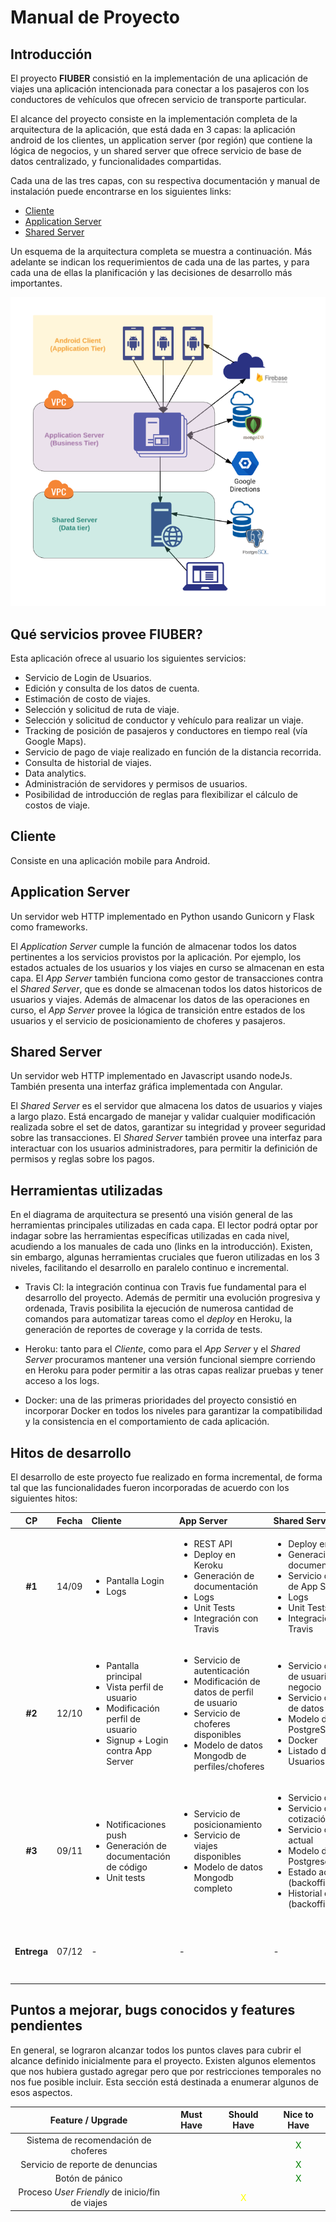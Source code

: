 # Manual de Proyecto

## Introducción

El proyecto **FIUBER** consistió en la implementación de una aplicación de viajes una aplicación intencionada para conectar a los pasajeros con los conductores de vehículos que ofrecen servicio de transporte particular.

El alcance del proyecto consiste en la implementación completa de la arquitectura de la aplicación, que está dada en 3 capas: la aplicación android de los clientes, un application server (por región) que contiene la lógica de negocios, y un shared server que ofrece servicio de base de datos centralizado, y funcionalidades compartidas.

Cada una de las tres capas, con su respectiva documentación y manual de instalación puede encontrarse en los siguientes links:

- [Cliente](https://github.com/fi-ubers/client) 
- [Application Server](https://github.com/fi-ubers/app-server)
- [Shared Server](https://github.com/fi-ubers/shared-server)

Un esquema de la arquitectura completa se muestra a continuación. Más adelante se indican los requerimientos de cada una de las partes, y para cada una de ellas la planificación y las decisiones de desarrollo más importantes.

![Diagrama de la arquitectura del proyecto](https://github.com/fi-ubers/app-server/blob/master/docs/ArchDiagram.png)

## Qué servicios provee FIUBER?

Esta aplicación ofrece al usuario los siguientes servicios:

- Servicio de Login de Usuarios.
- Edición y consulta de los datos de cuenta.
- Estimación de costo de viajes.
- Selección y solicitud de ruta de viaje.
- Selección y solicitud de conductor y vehículo para realizar un viaje.
- Tracking de posición de pasajeros y conductores en tiempo real (vía Google Maps).
- Servicio de pago de viaje realizado en función de la distancia recorrida.
- Consulta de historial de viajes.
- Data analytics.
- Administración de servidores y permisos de usuarios.
- Posibilidad de introducción de reglas para flexibilizar el cálculo de costos de viaje.
  
## Cliente

Consiste en una aplicación mobile para Android.

## Application Server

Un servidor web HTTP implementado en Python usando Gunicorn y Flask como frameworks.

El *Application Server* cumple la función de almacenar todos los datos pertinentes a los servicios provistos por la aplicación. Por ejemplo, los estados actuales de los usuarios y los viajes en curso se almacenan en esta capa. El *App Server* también funciona como gestor de transacciones contra el *Shared Server*, que es donde se almacenan todos los datos historicos de usuarios y viajes. Además de almacenar los datos de las operaciones en curso, el *App Server* provee la lógica de transición entre estados de los usuarios y el servicio de posicionamiento de choferes y pasajeros.

## Shared Server

Un servidor web HTTP implementado en Javascript usando nodeJs. También presenta una interfaz gráfica implementada con Angular.

El *Shared Server* es el servidor que almacena los datos de usuarios y viajes a largo plazo. Está encargado de manejar y validar cualquier modificación realizada sobre el set de datos, garantizar su integridad y proveer seguridad sobre las transacciones. El *Shared Server* también provee una interfaz para interactuar con los usuarios administradores, para permitir la definición de permisos y reglas sobre los pagos.

## Herramientas utilizadas

En el diagrama de arquitectura se presentó una visión general de las herramientas principales utilizadas en cada capa. El lector podrá optar por indagar sobre las herramientas específicas utilizadas en cada nivel, acudiendo a los manuales de cada uno (links en la introducción). Existen, sin embargo, algunas herramientas cruciales que fueron utilizadas en los 3 niveles, facilitando el desarrollo en paralelo continuo e incremental.

+ Travis CI: la integración continua con Travis fue fundamental para el desarrollo del proyecto. Además de permitir una evolución progresiva y ordenada, Travis posibilita la ejecución de numerosa cantidad de comandos para automatizar tareas como el *deploy* en Heroku, la generación de reportes de coverage y la corrida de tests.

+ Heroku: tanto para el *Cliente*, como para el *App Server* y el *Shared Server* procuramos mantener una versión funcional siempre corriendo en Heroku para poder permitir a las otras capas realizar pruebas y tener acceso a los logs. 

+ Docker: una de las primeras prioridades del proyecto consistió en incorporar Docker en todos los niveles para garantizar la compatibilidad y la consistencia en el comportamiento de cada aplicación.

## Hitos de desarrollo

El desarrollo de este proyecto fue realizado en forma incremental, de forma tal que las funcionalidades fueron incorporadas de acuerdo con los siguientes hitos:

|  CP  | Fecha | Cliente |  App Server  |  Shared Server  |  Común  |
|:---:|:---:|:----|:----------|:-----------|:-----|
|   **#1**    | 14/09 | <ul><li>Pantalla Login</li><li>Logs</li></ul> | <ul><li>REST API</li><li>Deploy en Keroku</li><li>Generación de documentación</li><li>Logs</li><li>Unit Tests</li><li>Integración con Travis</li></ul>|<ul><li>Deploy en Keroku</li><li>Generación de documentación</li><li>Servicio de gestión de App Servers</li><li>Logs</li><li>Unit Tests</li><li>Integración con Travis</li></ul>| <ul><li>Mockups</li><li>Reporte de coverage</li></ul> |
|   **#2**    | 12/10 |<ul><li>Pantalla principal</li><li>Vista perfil de usuario</li><li>Modificación perfil de usuario</li><li>Signup + Login contra App Server</li></ul>|<ul><li>Servicio de autenticación</li><li>Modificación de datos de perfil de usuario</li><li> Servicio de choferes disponibles</li><li>Modelo de datos Mongodb de perfiles/choferes</li></ul>|<ul><li>Servicio de gestión de usuarios de negocio</li><li>Servicio de gestión de datos de usuario</li><li>Modelo de datos de PostgreSql</li><li>Docker</li><li>Listado de Usuarios(backoffice)</li></ul>| <ul><li>Diseño</li><li>Modelo de datos</li></ul> |
|   **#3**    | 09/11 | <ul><li>Notificaciones push</li><li>Generación de documentación de código</li><li>Unit tests</li></ul> |  <ul><li>Servicio de posicionamiento</li><li> Servicio de viajes disponibles</li><li>Modelo de datos Mongodb completo</li></ul>  | <ul><li>Servicio de viajes</li><li>Servicio de cotización de viaje</li><li>Servicio de estado actual</li><li>Modelo de datos Postgresql completo</li><li>Estado actual (backoffice)></li><li>Historial de viajes (backoffice)></li></ul>  | <ul><li>Manual de instalación y configuración</li></ul> |
| **Entrega** | 07/12 |   -     |    -    |    -    |  <ul><li>Documentación actualizada</li><li>Funcionalidad completa</li></ul> |

## Puntos a mejorar, bugs conocidos y features pendientes

En general, se lograron alcanzar todos los puntos claves para cubrir el alcance definido inicialmente para el proyecto. Existen algunos elementos que nos hubiera gustado agregar pero que por restricciones temporales no nos fue posible incluir. Esta sección está destinada a enumerar algunos de esos aspectos.

|  Feature / Upgrade  | Must Have | Should Have | Nice to Have |
|:---------:|:---------:|:-----------:|:------------:|
|Sistema de recomendación de choferes| | | <font color="green">X</font> |
|Servicio de reporte de denuncias| | | <font color="green">X</font> |
|Botón de pánico| | | <font color="green">X</font> |
|Proceso *User Friendly* de inicio/fin de viajes | | <font color="yellow">X</font> |  |



